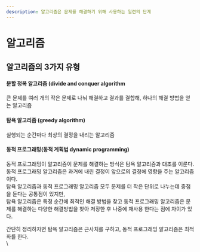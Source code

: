 ```yaml
---
description: 알고리즘은 문제를 해결하기 위해 사용하는 일련의 단계
---
```


# 알고리즘



## 알고리즘의 3가지 유형



#### 분할 정복 알고리즘 (divide and conquer algorithm

큰 문제를 여러 개의 작은 문제로 나눠 해결하고 결과를 결합해, 하나의 해결 방법을 얻는 알고리즘



#### 탐욕 알고리즘 (greedy algorithm)

실행되는 순간마다 최상의 결정을 내리는 알고리즘



#### 동적 프로그래밍(동적 계획법 dynamic programming)

동적 프로그래밍이 알고리즘이 문제를 해결하는 방식은 탐욕 알고리즘과 대조를 이룬다.\
동적 프로그래밍 알고리즘은 과거에 내린 결정이 앞으로의 결정에 영향을 주는 알고리즘이다.\
탐욕 알고리즘과 동적 프로그래밍 알고리즘 모두 문제를 더 작은 단위로 나누는데 중점을 둔다는 공통점이 있지만,\
탐욕 알고리즘은 특정 순간에 최적인 해결 방법을 찾고 동적 프로그래밍 알고리즘은 문제를 해결하는 다양한 해결방법을 찾아 저장한 후 나중에 재사용 한다는 점에 차이가 있다.



간단히 정리하자면 탐욕 알고리즘은 근사치를 구하고, 동적 프로그래밍 알고리즘은 최적화를 한다.\
\




##
